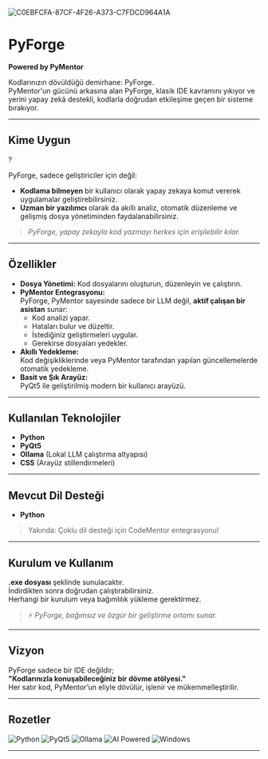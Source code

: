 ![C0EBFCFA-87CF-4F26-A373-C7FDCD964A1A](https://github.com/user-attachments/assets/a5f4515e-47be-4007-be14-8ecd275f0abe)

# PyForge
**Powered by PyMentor**

Kodlarınızın dövüldüğü demirhane: PyForge.  
PyMentor'un gücünü arkasına alan PyForge, klasik IDE kavramını yıkıyor ve yerini yapay zekâ destekli, kodlarla doğrudan etkileşime geçen bir sisteme bırakıyor.

---

## Kime Uygun
?

PyForge, sadece geliştiriciler için değil:  
- **Kodlama bilmeyen** bir kullanıcı olarak yapay zekaya komut vererek uygulamalar geliştirebilirsiniz.  
- **Uzman bir yazılımcı** olarak da akıllı analiz, otomatik düzenleme ve gelişmiş dosya yönetiminden faydalanabilirsiniz.

> *PyForge, yapay zekayla kod yazmayı herkes için erişilebilir kılar.*

---

## Özellikler

- **Dosya Yönetimi:** Kod dosyalarını oluşturun, düzenleyin ve çalıştırın.
- **PyMentor Entegrasyonu:**  
  PyForge, PyMentor sayesinde sadece bir LLM değil, **aktif çalışan bir asistan** sunar:  
  - Kod analizi yapar.  
  - Hataları bulur ve düzeltir.  
  - İstediğiniz geliştirmeleri uygular.  
  - Gerekirse dosyaları yedekler.
- **Akıllı Yedekleme:**  
  Kod değişikliklerinde veya PyMentor tarafından yapılan güncellemelerde otomatik yedekleme.
- **Basit ve Şık Arayüz:**  
  PyQt5 ile geliştirilmiş modern bir kullanıcı arayüzü.
  
---

## Kullanılan Teknolojiler

- **Python**
- **PyQt5**
- **Ollama** (Lokal LLM çalıştırma altyapısı)
- **CSS** (Arayüz stillendirmeleri)

---

## Mevcut Dil Desteği

- **Python**

> Yakında: Çoklu dil desteği için CodeMentor entegrasyonu!

---

## Kurulum ve Kullanım

**.exe dosyası** şeklinde sunulacaktır.  
İndirdikten sonra doğrudan çalıştırabilirsiniz.  
Herhangi bir kurulum veya bağımlılık yükleme gerektirmez.

> ⚡ *PyForge, bağımsız ve özgür bir geliştirme ortamı sunar.*

---

## Vizyon

PyForge sadece bir IDE değildir;  
**"Kodlarınızla konuşabileceğiniz bir dövme atölyesi."**  
Her satır kod, PyMentor’un eliyle dövülür, işlenir ve mükemmelleştirilir.

---

## Rozetler

![Python](https://img.shields.io/badge/Python-3.11-blue?logo=python)
![PyQt5](https://img.shields.io/badge/PyQt5-UI-lightgrey?logo=qt)
![Ollama](https://img.shields.io/badge/Ollama-LLM-green?logo=fire)
![AI Powered](https://img.shields.io/badge/AI-Powered_by_PyMentor-red?logo=star)
![Windows](https://img.shields.io/badge/Platform-Windows-blue?logo=windows)

---

